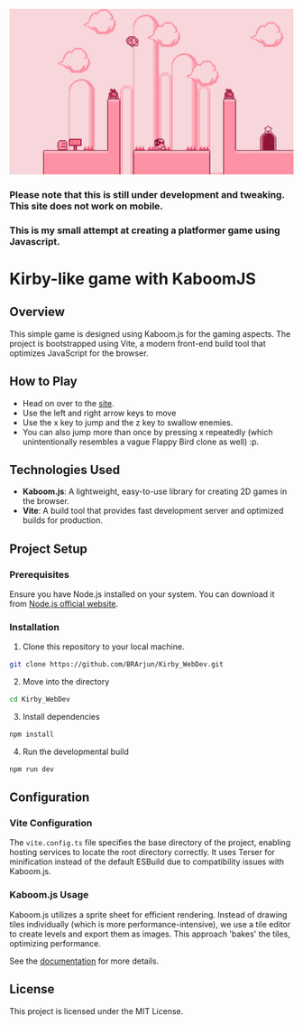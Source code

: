 <img src="./preview.png"></img>


### Please note that this is still under development and tweaking. This site does not work on mobile.

### This is my small attempt at creating a platformer game using Javascript. 

# Kirby-like game with KaboomJS

## Overview

This simple game is designed using Kaboom.js for the gaming aspects. The project is bootstrapped using Vite, a modern front-end build tool that optimizes JavaScript for the browser.

## How to Play

- Head on over to the <a href="https://mykirby.vercel.app">site</a>.
- Use the left and right arrow keys to move
- Use the x key to jump and the z key to swallow enemies.
- You can also jump more than once by pressing x repeatedly (which unintentionally resembles a vague Flappy Bird clone as well) :p.

## Technologies Used

- **Kaboom.js**: A lightweight, easy-to-use library for creating 2D games in the browser.
- **Vite**: A build tool that provides fast development server and optimized builds for production.

## Project Setup

### Prerequisites

Ensure you have Node.js installed on your system. You can download it from [Node.js official website](https://nodejs.org).

### Installation

1. Clone this repository to your local machine.
``` bash
git clone https://github.com/BRArjun/Kirby_WebDev.git
```
2. Move into the directory
``` bash
cd Kirby_WebDev
```
3. Install dependencies
``` bash
npm install
```
4. Run the developmental build
```bash
npm run dev
```

## Configuration

### Vite Configuration

The `vite.config.ts` file specifies the base directory of the project, enabling hosting services to locate the root directory correctly. It uses Terser for minification instead of the default ESBuild due to compatibility issues with Kaboom.js.

### Kaboom.js Usage

Kaboom.js utilizes a sprite sheet for efficient rendering. Instead of drawing tiles individually (which is more performance-intensive), we use a tile editor to create levels and export them as images. This approach 'bakes' the tiles, optimizing performance.

See the [documentation](https://kaboomjs.com/doc/intro) for more details.
## License

This project is licensed under the MIT License.
